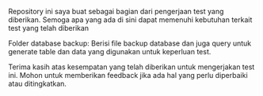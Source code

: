 Repository ini saya buat sebagai bagian dari pengerjaan test yang diberikan. Semoga apa yang ada di sini dapat memenuhi kebutuhan terkait test yang telah diberikan

Folder database backup: Berisi file backup database dan juga query untuk generate table dan data yang digunakan untuk keperluan test.

Terima kasih atas kesempatan yang telah diberikan untuk mengerjakan test ini. Mohon untuk memberikan feedback jika ada hal yang perlu diperbaiki atau ditingkatkan.
